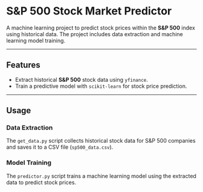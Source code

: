 # **S&P 500 Stock Market Predictor**

A machine learning project to predict stock prices within the **S&P 500** index using historical data. The project includes data extraction and machine learning model training.

---

## **Features**
- Extract historical **S&P 500** stock data using `yfinance`.
- Train a predictive model with `scikit-learn` for stock price prediction.

---

## **Usage**

### **Data Extraction**  
The `get_data.py` script collects historical stock data for S&P 500 companies and saves it to a CSV file (`sp500_data.csv`).

### **Model Training**  
The `predictor.py` script trains a machine learning model using the extracted data to predict stock prices.
